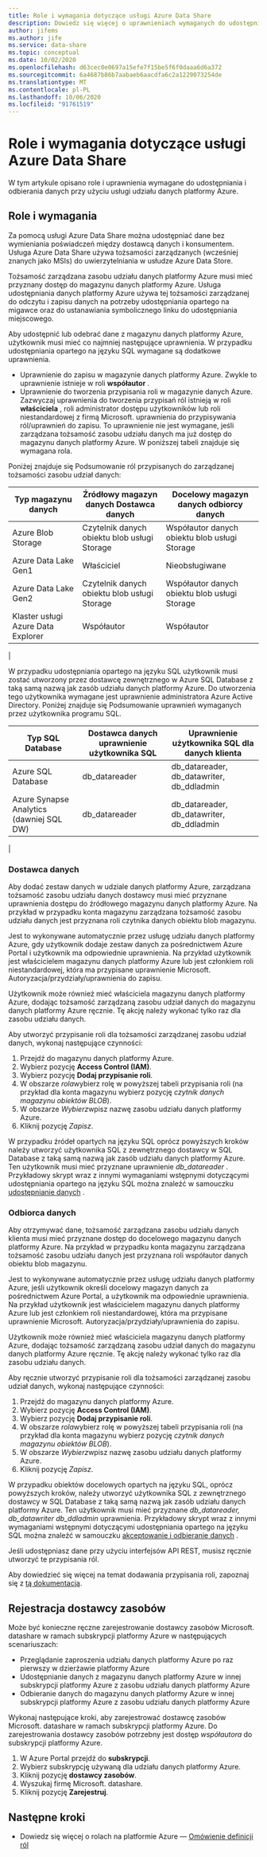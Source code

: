 ```yaml
---
title: Role i wymagania dotyczące usługi Azure Data Share
description: Dowiedz się więcej o uprawnieniach wymaganych do udostępniania i odbierania danych przy użyciu udziału danych platformy Azure.
author: jifems
ms.author: jife
ms.service: data-share
ms.topic: conceptual
ms.date: 10/02/2020
ms.openlocfilehash: d63cec0e0697a15efe7f15be5f6f0daaa6d6a372
ms.sourcegitcommit: 6a4687b86b7aabaeb6aacdfa6c2a1229073254de
ms.translationtype: MT
ms.contentlocale: pl-PL
ms.lasthandoff: 10/06/2020
ms.locfileid: "91761519"
---
```

# <a name="roles-and-requirements-for-azure-data-share"></a>Role i wymagania dotyczące usługi Azure Data Share 

W tym artykule opisano role i uprawnienia wymagane do udostępniania i odbierania danych przy użyciu usługi udziału danych platformy Azure. 

## <a name="roles-and-requirements"></a>Role i wymagania

Za pomocą usługi Azure Data Share można udostępniać dane bez wymieniania poświadczeń między dostawcą danych i konsumentem. Usługa Azure Data Share używa tożsamości zarządzanych (wcześniej znanych jako MSIs) do uwierzytelniania w usłudze Azure Data Store. 

Tożsamość zarządzana zasobu udziału danych platformy Azure musi mieć przyznany dostęp do magazynu danych platformy Azure. Usługa udostępniania danych platformy Azure używa tej tożsamości zarządzanej do odczytu i zapisu danych na potrzeby udostępniania opartego na migawce oraz do ustanawiania symbolicznego linku do udostępniania miejscowego. 

Aby udostępnić lub odebrać dane z magazynu danych platformy Azure, użytkownik musi mieć co najmniej następujące uprawnienia. W przypadku udostępniania opartego na języku SQL wymagane są dodatkowe uprawnienia.

* Uprawnienie do zapisu w magazynie danych platformy Azure. Zwykle to uprawnienie istnieje w roli **współautor** .
* Uprawnienie do tworzenia przypisania roli w magazynie danych Azure. Zazwyczaj uprawnienia do tworzenia przypisań ról istnieją w roli **właściciela** , roli administrator dostępu użytkowników lub roli niestandardowej z firmą Microsoft. uprawnienia do przypisywania ról/uprawnień do zapisu. To uprawnienie nie jest wymagane, jeśli zarządzana tożsamość zasobu udziału danych ma już dostęp do magazynu danych platformy Azure. W poniższej tabeli znajduje się wymagana rola.

Poniżej znajduje się Podsumowanie ról przypisanych do zarządzanej tożsamości zasobu udział danych:

|**Typ magazynu danych**|**Źródłowy magazyn danych Dostawca danych**|**Docelowy magazyn danych odbiorcy danych**|
|---|---|---|
|Azure Blob Storage| Czytelnik danych obiektu blob usługi Storage | Współautor danych obiektu blob usługi Storage
|Azure Data Lake Gen1 | Właściciel | Nieobsługiwane
|Azure Data Lake Gen2 | Czytelnik danych obiektu blob usługi Storage | Współautor danych obiektu blob usługi Storage
|Klaster usługi Azure Data Explorer | Współautor | Współautor
|

W przypadku udostępniania opartego na języku SQL użytkownik musi zostać utworzony przez dostawcę zewnętrznego w Azure SQL Database z taką samą nazwą jak zasób udziału danych platformy Azure. Do utworzenia tego użytkownika wymagane jest uprawnienie administratora Azure Active Directory. Poniżej znajduje się Podsumowanie uprawnień wymaganych przez użytkownika programu SQL.

|**Typ SQL Database**|**Dostawca danych uprawnienie użytkownika SQL**|**Uprawnienie użytkownika SQL dla danych klienta**|
|---|---|---|
|Azure SQL Database | db_datareader | db_datareader, db_datawriter, db_ddladmin
|Azure Synapse Analytics (dawniej SQL DW) | db_datareader | db_datareader, db_datawriter, db_ddladmin
|

### <a name="data-provider"></a>Dostawca danych

Aby dodać zestaw danych w udziale danych platformy Azure, zarządzana tożsamość zasobu udziału danych dostawcy musi mieć przyznane uprawnienia dostępu do źródłowego magazynu danych platformy Azure. Na przykład w przypadku konta magazynu zarządzana tożsamość zasobu udziału danych jest przyznana roli czytnika danych obiektu blob magazynu. 

Jest to wykonywane automatycznie przez usługę udziału danych platformy Azure, gdy użytkownik dodaje zestaw danych za pośrednictwem Azure Portal i użytkownik ma odpowiednie uprawnienia. Na przykład użytkownik jest właścicielem magazynu danych platformy Azure lub jest członkiem roli niestandardowej, która ma przypisane uprawnienie Microsoft. Autoryzacja/przydziały/uprawnienia do zapisu. 

Użytkownik może również mieć właściciela magazynu danych platformy Azure, dodając tożsamość zarządzaną zasobu udział danych do magazynu danych platformy Azure ręcznie. Tę akcję należy wykonać tylko raz dla zasobu udziału danych.

Aby utworzyć przypisanie roli dla tożsamości zarządzanej zasobu udział danych, wykonaj następujące czynności:

1. Przejdź do magazynu danych platformy Azure.
1. Wybierz pozycję **Access Control (IAM)**.
1. Wybierz pozycję **Dodaj przypisanie roli**.
1. W obszarze *rola*wybierz rolę w powyższej tabeli przypisania roli (na przykład dla konta magazynu wybierz pozycję *czytnik danych magazynu obiektów BLOB*).
1. W obszarze *Wybierz*wpisz nazwę zasobu udziału danych platformy Azure.
1. Kliknij pozycję *Zapisz*.

W przypadku źródeł opartych na języku SQL oprócz powyższych kroków należy utworzyć użytkownika SQL z zewnętrznego dostawcy w SQL Database z taką samą nazwą jak zasób udziału danych platformy Azure. Ten użytkownik musi mieć przyznane uprawnienie *db_datareader* . Przykładowy skrypt wraz z innymi wymaganiami wstępnymi dotyczącymi udostępniania opartego na języku SQL można znaleźć w samouczku [udostępnianie danych](share-your-data.md) . 

### <a name="data-consumer"></a>Odbiorca danych
Aby otrzymywać dane, tożsamość zarządzana zasobu udziału danych klienta musi mieć przyznane dostęp do docelowego magazynu danych platformy Azure. Na przykład w przypadku konta magazynu zarządzana tożsamość zasobu udziału danych jest przyznana roli współautor danych obiektu blob magazynu. 

Jest to wykonywane automatycznie przez usługę udziału danych platformy Azure, jeśli użytkownik określi docelowy magazyn danych za pośrednictwem Azure Portal, a użytkownik ma odpowiednie uprawnienia. Na przykład użytkownik jest właścicielem magazynu danych platformy Azure lub jest członkiem roli niestandardowej, która ma przypisane uprawnienie Microsoft. Autoryzacja/przydziały/uprawnienia do zapisu. 

Użytkownik może również mieć właściciela magazynu danych platformy Azure, dodając tożsamość zarządzaną zasobu udział danych do magazynu danych platformy Azure ręcznie. Tę akcję należy wykonać tylko raz dla zasobu udziału danych.

Aby ręcznie utworzyć przypisanie roli dla tożsamości zarządzanej zasobu udział danych, wykonaj następujące czynności:

1. Przejdź do magazynu danych platformy Azure.
1. Wybierz pozycję **Access Control (IAM)**.
1. Wybierz pozycję **Dodaj przypisanie roli**.
1. W obszarze *rola*wybierz rolę w powyższej tabeli przypisania roli (na przykład dla konta magazynu wybierz pozycję *czytnik danych magazynu obiektów BLOB*).
1. W obszarze *Wybierz*wpisz nazwę zasobu udziału danych platformy Azure.
1. Kliknij pozycję *Zapisz*.

W przypadku obiektów docelowych opartych na języku SQL, oprócz powyższych kroków, należy utworzyć użytkownika SQL z zewnętrznego dostawcy w SQL Database z taką samą nazwą jak zasób udziału danych platformy Azure. Ten użytkownik musi mieć przyznane *db_datareader, db_datawriter db_ddladmin* uprawnienia. Przykładowy skrypt wraz z innymi wymaganiami wstępnymi dotyczącymi udostępniania opartego na języku SQL można znaleźć w samouczku [akceptowanie i odbieranie danych](subscribe-to-data-share.md) . 

Jeśli udostępniasz dane przy użyciu interfejsów API REST, musisz ręcznie utworzyć te przypisania ról. 

Aby dowiedzieć się więcej na temat dodawania przypisania roli, zapoznaj się z [tą dokumentacją](https://docs.microsoft.com/azure/role-based-access-control/role-assignments-portal#add-a-role-assignment). 

## <a name="resource-provider-registration"></a>Rejestracja dostawcy zasobów 

Może być konieczne ręczne zarejestrowanie dostawcy zasobów Microsoft. datashare w ramach subskrypcji platformy Azure w następujących scenariuszach: 

* Przeglądanie zaproszenia udziału danych platformy Azure po raz pierwszy w dzierżawie platformy Azure
* Udostępnianie danych z magazynu danych platformy Azure w innej subskrypcji platformy Azure z zasobu udziału danych platformy Azure
* Odbieranie danych do magazynu danych platformy Azure w innej subskrypcji platformy Azure z zasobu udziału danych platformy Azure

Wykonaj następujące kroki, aby zarejestrować dostawcę zasobów Microsoft. datashare w ramach subskrypcji platformy Azure. Do zarejestrowania dostawcy zasobów potrzebny jest dostęp *współautora* do subskrypcji platformy Azure.

1. W Azure Portal przejdź do **subskrypcji**.
1. Wybierz subskrypcję używaną dla udziału danych platformy Azure.
1. Kliknij pozycję **dostawcy zasobów**.
1. Wyszukaj firmę Microsoft. datashare.
1. Kliknij pozycję **Zarejestruj**.

## <a name="next-steps"></a>Następne kroki

- Dowiedz się więcej o rolach na platformie Azure — [Omówienie definicji ról](../role-based-access-control/role-definitions.md)
